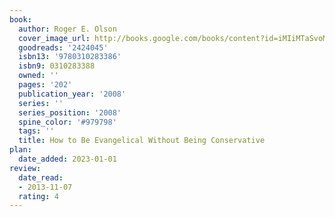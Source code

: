 ```yaml
---
book:
  author: Roger E. Olson
  cover_image_url: http://books.google.com/books/content?id=iMIiMTaSvoMC&printsec=frontcover&img=1&zoom=1&edge=curl&source=gbs_api
  goodreads: '2424045'
  isbn13: '9780310283386'
  isbn9: 0310283388
  owned: ''
  pages: '202'
  publication_year: '2008'
  series: ''
  series_position: '2008'
  spine_color: '#979798'
  tags: ''
  title: How to Be Evangelical Without Being Conservative
plan:
  date_added: 2023-01-01
review:
  date_read:
  - 2013-11-07
  rating: 4
---
```

